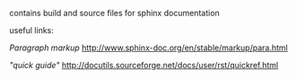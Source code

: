 contains build and source files for sphinx documentation

useful links:

*Paragraph markup*
http://www.sphinx-doc.org/en/stable/markup/para.html

*"quick guide"*
http://docutils.sourceforge.net/docs/user/rst/quickref.html
